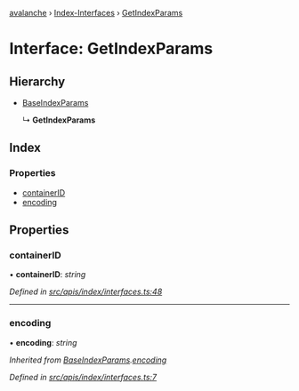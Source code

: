 [avalanche](../README.md) › [Index-Interfaces](../modules/index_interfaces.md) › [GetIndexParams](index_interfaces.getindexparams.md)

# Interface: GetIndexParams

## Hierarchy

* [BaseIndexParams](index_interfaces.baseindexparams.md)

  ↳ **GetIndexParams**

## Index

### Properties

* [containerID](index_interfaces.getindexparams.md#containerid)
* [encoding](index_interfaces.getindexparams.md#encoding)

## Properties

###  containerID

• **containerID**: *string*

*Defined in [src/apis/index/interfaces.ts:48](https://github.com/ava-labs/avalanchejs/blob/4e59193/src/apis/index/interfaces.ts#L48)*

___

###  encoding

• **encoding**: *string*

*Inherited from [BaseIndexParams](index_interfaces.baseindexparams.md).[encoding](index_interfaces.baseindexparams.md#encoding)*

*Defined in [src/apis/index/interfaces.ts:7](https://github.com/ava-labs/avalanchejs/blob/4e59193/src/apis/index/interfaces.ts#L7)*
